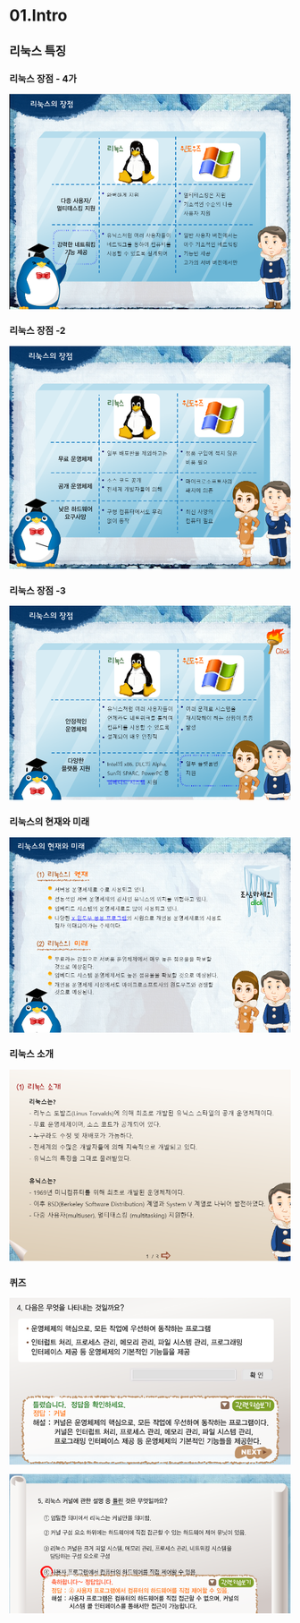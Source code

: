 # 01.Intro



## 리눅스 특징

###  리눅스 장점 - 4가

![](../../../.gitbook/assets/image%20%28595%29.png)

### 리눅스 장점 -2

![](../../../.gitbook/assets/image%20%28578%29.png)

### 리눅스 장점 -3

![](../../../.gitbook/assets/image%20%28577%29.png)



###  리눅스의 현재와 미래 

![](../../../.gitbook/assets/image%20%28594%29.png)



### 리눅스 소개 

![](../../../.gitbook/assets/image%20%28593%29.png)



### 퀴즈 

![](../../../.gitbook/assets/image%20%28602%29.png)

![](../../../.gitbook/assets/image%20%28613%29.png)


